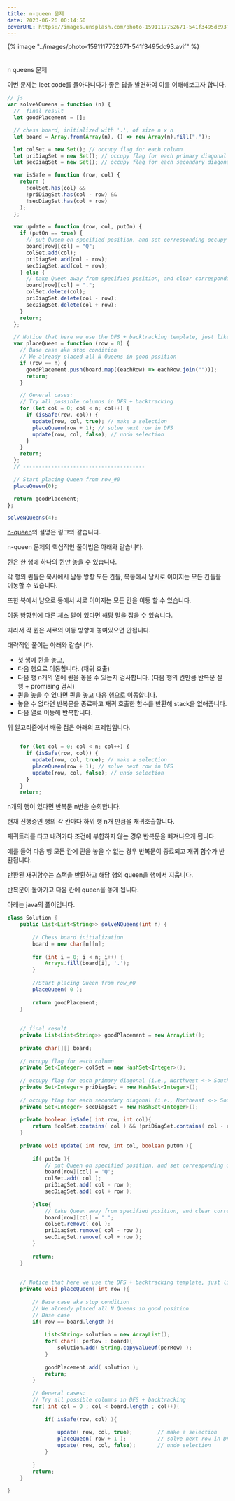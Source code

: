 ```yaml
---
title: n-queen 문제
date: 2023-06-26 00:14:50
coverURL: https://images.unsplash.com/photo-1591117752671-541f3495dc93?ixlib=rb-4.0.3&ixid=M3wxMjA3fDB8MHxwaG90by1wYWdlfHx8fGVufDB8fHx8fA%3D%3D&auto=format&fit=crop&w=1770&q=80
---
```


{% image "../images/photo-1591117752671-541f3495dc93.avif" %}
<br />
<br />
<br />
n queens 문제

이번 문제는 leet code를 돌아다니다가 좋은 답을 발견하여 이를 이해해보고자 합니다.

```js
// js
var solveNQueens = function (n) {
  //  final result
  let goodPlacement = [];

  // chess board, initialized with '.', of size n x n
  let board = Array.from(Array(n), () => new Array(n).fill("."));

  let colSet = new Set(); // occupy flag for each column
  let priDiagSet = new Set(); // occupy flag for each primary diagonal (i.e., Northwest <-> Southeast direction )
  let secDiagSet = new Set(); // occupy flag for each secondary diagonal (i.e., Northeast <-> Southwest direction )

  var isSafe = function (row, col) {
    return (
      !colSet.has(col) &&
      !priDiagSet.has(col - row) &&
      !secDiagSet.has(col + row)
    );
  };

  var update = function (row, col, putOn) {
    if (putOn == true) {
      // put Queen on specified position, and set corresponding occupy flag
      board[row][col] = "Q";
      colSet.add(col);
      priDiagSet.add(col - row);
      secDiagSet.add(col + row);
    } else {
      // take Queen away from specified position, and clear corresponding occupy flag
      board[row][col] = ".";
      colSet.delete(col);
      priDiagSet.delete(col - row);
      secDiagSet.delete(col + row);
    }
    return;
  };

  // Notice that here we use the DFS + backtracking template, just like what we described before.
  var placeQueen = function (row = 0) {
    // Base case aka stop condition
    // We already placed all N Queens in good position
    if (row == n) {
      goodPlacement.push(board.map((eachRow) => eachRow.join("")));
      return;
    }

    // General cases:
    // Try all possible columns in DFS + backtracking
    for (let col = 0; col < n; col++) {
      if (isSafe(row, col)) {
        update(row, col, true); // make a selection
        placeQueen(row + 1); // solve next row in DFS
        update(row, col, false); // undo selection
      }
    }
    return;
  };
  // ---------------------------------------

  // Start placing Queen from row_#0
  placeQueen(0);

  return goodPlacement;
};

solveNQueens(4);
```


<a href="https://www.geeksforgeeks.org/n-queen-problem-backtracking-3/">n-queen</a>의 설명은 링크와 같습니다.


n-queen 문제의 핵심적인 풀이법은 아래와 같습니다.

퀸은 한 행에 하나의 퀸만 놓을 수 있습니다.

각 행의 퀸들은 북서에서 남동 방향 모든 칸들, 북동에서 남서로 이어지는 모든 칸들을 이동할 수 있습니다.

또한 북에서 남으로 동에서 서로 이어지는 모든 칸을 이동 할 수 있습니다.

이동 방향위에 다른 체스 말이 있다면 해당 말을 잡을 수 있습니다.

따라서 각 퀸은 서로의 이동 방향에 놓여있으면 안됩니다.


대략적인 풀이는 아래와 같습니다.

- 첫 행에 퀸을 놓고,
- 다음 행으로 이동합니다. (재귀 호출)
- 다음 행 n개의 열에 퀸을 놓을 수 있는지 검사합니다. (다음 행의 칸만큼 반복문 실행 + promising 검사)
- 퀸을 놓을 수 있다면 퀸을 놓고 다음 행으로 이동합니다.
- 놓을 수 없다면 반복문을 종료하고 재귀 호출한 함수를 반환해 stack을 없애줍니다.
- 다음 열로 이동해 반복합니다.


위 알고리즘에서 배울 점은 아래의 프레임입니다.

```js

    for (let col = 0; col < n; col++) {
      if (isSafe(row, col)) {
        update(row, col, true); // make a selection
        placeQueen(row + 1); // solve next row in DFS
        update(row, col, false); // undo selection
      }
    }
	return;
```

n개의 행이 있다면 반복문 n번을 순회합니다.

현재 진행중인 행의 각 칸마다 하위 행 n개 만큼을 재귀호출합니다.

재귀트리를 타고 내려가다 조건에 부합하지 않는 경우
반복문을 빠져나오게 됩니다.

예를 들어 다음 행 모든 칸에 퀸을 놓을 수 없는 경우 반복문이 종료되고 재귀 함수가 반환됩니다.

반환된 재귀함수는 스택을 반환하고 해당 행의 queen을 행에서 지웁니다.

반복문이 돌아가고 다음 칸에 queen을 놓게 됩니다.

아래는 java의 풀이입니다.

```java
class Solution {
    public List<List<String>> solveNQueens(int n) {
        
        // Chess board initialization
        board = new char[n][n];
        
        for (int i = 0; i < n; i++) {
            Arrays.fill(board[i], '.');
        }
        
        //Start placing Queen from row_#0
        placeQueen( 0 );
        
        return goodPlacement;
    }
    
    
    // final result
    private List<List<String>> goodPlacement = new ArrayList();
        
    private char[][] board;
    
    // occupy flag for each column
    private Set<Integer> colSet = new HashSet<Integer>();
    
    // occupy flag for each primary diagonal (i.e., Northwest <-> Southeast direction )
    private Set<Integer> priDiagSet = new HashSet<Integer>();
    
    // occupy flag for each secondary diagonal (i.e., Northeast <-> Southwest direction )
    private Set<Integer> secDiagSet = new HashSet<Integer>();
        
    private boolean isSafe( int row, int col){
        return !colSet.contains( col ) && !priDiagSet.contains( col - row ) && !secDiagSet.contains( col + row );
    }
    
    private void update( int row, int col, boolean putOn ){
        
        if( putOn ){
            // put Queen on specified position, and set corresponding occupy flag
            board[row][col] = 'Q';
            colSet.add( col );
            priDiagSet.add( col - row );
            secDiagSet.add( col + row );
            
        }else{
            // take Queen away from specified position, and clear corresponding occupy flag
            board[row][col] = '.';
            colSet.remove( col );
            priDiagSet.remove( col - row );
            secDiagSet.remove( col + row );
        }
        
        return;
    }
    
    
    // Notice that here we use the DFS + backtracking template, just like what we described before.
    private void placeQueen( int row ){
        
        // Base case aka stop condition
        // We already placed all N Queens in good position
        // Base case
        if( row == board.length ){
            
            List<String> solution = new ArrayList();
            for( char[] perRow : board){
                solution.add( String.copyValueOf(perRow) );
            }
            
            goodPlacement.add( solution );
            return;
        }
        
        // General cases:
        // Try all possible columns in DFS + backtracking
        for( int col = 0 ; col < board.length ; col++){
            
            if( isSafe(row, col) ){
                
                update( row, col, true);        // make a selection
                placeQueen( row + 1 );          // solve next row in DFS 
                update( row, col, false);       // undo selection
            }
            
        }
        return;
    }
    
}
```